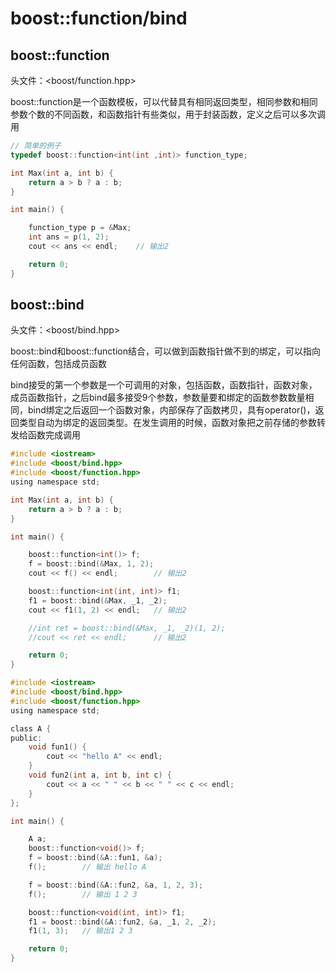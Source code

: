 # boost::function/bind

## boost::function

头文件：<boost/function.hpp>

boost::function是一个函数模板，可以代替具有相同返回类型，相同参数和相同参数个数的不同函数，和函数指针有些类似，用于封装函数，定义之后可以多次调用

```c
// 简单的例子
typedef boost::function<int(int ,int)> function_type;

int Max(int a, int b) {
	return a > b ? a : b;
}

int main() {

	function_type p = &Max;
	int ans = p(1, 2);
	cout << ans << endl; 	// 输出2

	return 0;
}
```



## boost::bind

头文件：<boost/bind.hpp>

boost::bind和boost::function结合，可以做到函数指针做不到的绑定，可以指向任何函数，包括成员函数

bind接受的第一个参数是一个可调用的对象，包括函数，函数指针，函数对象，成员函数指针，之后bind最多接受9个参数，参数量要和绑定的函数参数数量相同，bind绑定之后返回一个函数对象，内部保存了函数拷贝，具有operator()，返回类型自动为绑定的返回类型。在发生调用的时候，函数对象把之前存储的参数转发给函数完成调用

```c
#include <iostream>
#include <boost/bind.hpp>
#include <boost/function.hpp>
using namespace std;

int Max(int a, int b) {
	return a > b ? a : b;
}

int main() {

	boost::function<int()> f;
	f = boost::bind(&Max, 1, 2);
	cout << f() << endl;		// 输出2

	boost::function<int(int, int)> f1;
	f1 = boost::bind(&Max, _1, _2);
	cout << f1(1, 2) << endl;	// 输出2

	//int ret = boost::bind(&Max, _1, _2)(1, 2);
	//cout << ret << endl;		// 输出2

	return 0;
}
```



```c
#include <iostream>
#include <boost/bind.hpp>
#include <boost/function.hpp>
using namespace std;

class A {
public:
	void fun1() {
		cout << "hello A" << endl;
	}
	void fun2(int a, int b, int c) {
		cout << a << " " << b << " " << c << endl;
	}
};

int main() {

	A a;
	boost::function<void()> f;
	f = boost::bind(&A::fun1, &a);
	f();		// 输出 hello A

	f = boost::bind(&A::fun2, &a, 1, 2, 3);
	f();		// 输出 1 2 3

	boost::function<void(int, int)> f1;
	f1 = boost::bind(&A::fun2, &a, _1, 2, _2);
	f1(1, 3);	// 输出1 2 3

	return 0;
}
```

